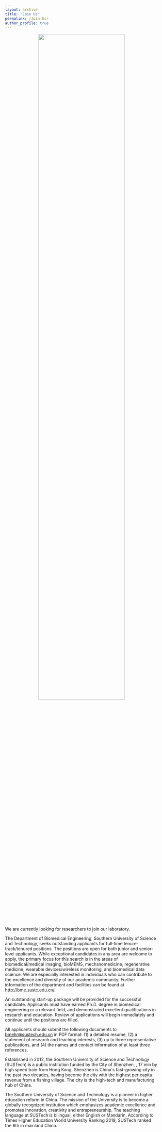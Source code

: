 ```yaml
---
layout: archive
title: "Join Us"
permalink: /Join Us/
author_profile: true
---
```


<div style="text-align: center">
<img src='/images/HenriquesLabLogo.jpg' style='width: 75%'>
</div>

<br>
We are currently looking for researchers to join our laboratory.

The Department of Biomedical Engineering, Southern University of Science and Technology, seeks outstanding applicants for full-time tenure-track/tenured positions. The positions are open for both junior and senior-level applicants. While exceptional candidates in any area are welcome to apply, the primary focus for this search is in the areas of biomedical/medical imaging, bioMEMS, mechanomedicine, regenerative medicine, wearable devices/wireless monitoring, and biomedical data science. We are especially interested in individuals who can contribute to the excellence and diversity of our academic community. Further information of the department and facilities can be found at http://bme.sustc.edu.cn/.

 

An outstanding start-up package will be provided for the successful candidate. Applicants must have earned Ph.D. degree in biomedical engineering or a relevant field, and demonstrated excellent qualifications in research and education. Review of applications will begin immediately and continue until the positions are filled.

 

All applicants should submit the following documents to bmehr@sustech.edu.cn in PDF format: (1) a detailed resume, (2) a statement of research and teaching interests, (3) up to three representative publications, and (4) the names and contact information of at least three references.

 

Established in 2012, the Southern University of Science and Technology (SUSTech) is a public institution funded by the City of Shenzhen, , 17 min by high speed train from Hong Kong. Shenzhen is China's fast-growing city in the past two decades, having become the city with the highest per capita revenue from a fishing village. The city is the high-tech and manufacturing hub of China.

 

The Southern University of Science and Technology is a pioneer in higher education reform in China. The mission of the University is to become a globally recognized institution which emphasizes academic excellence and promotes innovation, creativity and entrepreneurship. The teaching language at SUSTech is bilingual, either English or Mandarin. According to Times Higher Education World University Ranking 2019, SUSTech ranked the 8th in mainland China.